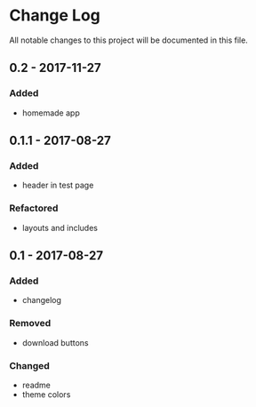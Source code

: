 # Change Log
All notable changes to this project will be documented in this file.

## 0.2 - 2017-11-27

### Added
- homemade app

## 0.1.1 - 2017-08-27

### Added
- header in test page

### Refactored
- layouts and includes

## 0.1 - 2017-08-27

### Added
- changelog

### Removed
- download buttons

### Changed
- readme
- theme colors
